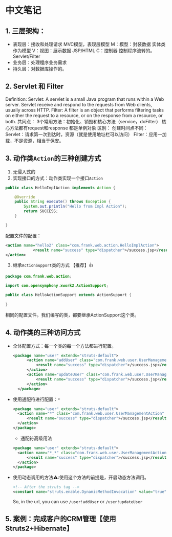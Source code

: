 # 中文笔记

## 1. 三层架构：

- 表现层：接收和处理请求
          		MVC模型，表现层模型
  				M：模型：封装数据           实体类作为模型
  				V：视图：展示数据           JSP/HTML
  				C：控制器 控制程序流转的。   Servlet/Filter
- 业务层：处理程序业务需求
- 持久层：对数据库操作的。

## 2. Servlet 和 Filter 
Definition: 
Servlet: A servlet is a small Java program that runs within a Web server. Servlet receive and respond to the requests from Web clients, usually across HTTP. 
Filter: A filter is an object that performs filtering tasks on either the request to a resource, or on the response from a resource, or both. 
共同点：
    3个常用方法：初始化、销毁和核心方法（service，doFilter）
    核心方法都有request和response
    都是单例对象
区别：
    创建时间点不同：
        Servlet：请求第一次到达时，资源（就是使用地址栏可以访问）
        Filter：应用一加载，不是资源，相当于保安。

## 3. 动作类`Action`的三种创建方式

1. 无侵入式的
2. 实现接口的方式：动作类实现一个接口`Action`

```java
public class HelloImplAction implements Action {

	@Override
	public String execute() throws Exception {
		System.out.println("Hello from Impl Action");
		return SUCCESS;
	}

}
```

配置文件的配置：

```xml
<action name="hello2" class="com.frank.web.action.HelloImplAction">
			<result name="success" type="dispatcher">/success.jsp</result>
</action>
```

3. 继承`ActionSupport`类的方式 【推荐】:thumbsup:

```java
package com.frank.web.action;

import com.opensymphony.xwork2.ActionSupport;

public class HelloActionSupport extends ActionSupport {
	
}

```

相同的配置文件。我们编写的类，都要继承ActionSupport这个类。

## 4. 动作类的三种访问方式

- 全体配置方式：每一个类的每一个方法都进行配置。

  ```xml
  <package name="user" extends="struts-default">
  		<action name="addUser" class="com.frank.web.user.UserManagementAction" method="addUser">
  			<result name="success" type="dispatcher">/success.jsp</result>
  		</action>
  		<action name="updateUser" class="com.frank.web.user.UserManagementAction" method="updateUser">
  			<result name="success" type="dispatcher">/success.jsp</result>
  		</action>
  	</package>
  ```

- 使用通配符进行配置：`*`

  ```xml
  <package name="user" extends="struts-default">
  	<action name="*" class="com.frank.web.user.UserManagementAction" method="{1}">
  		<result name="success" type="dispatcher">/success.jsp</result>
  	</action>
  </package>
  ```

  - 通配符高级用法

  ```xml
  <package name="user" extends="struts-default">
  	<action name="*_*" class="com.frank.web.user.UserManagementAction" method="{1}{2}">
  		<result name="success" type="dispatcher">/success.jsp</result>
  	</action>
  </package>
  ```

- 使用动态调用的方法:warning::使用这个方法的前提是，开启动态方法调用。

  ```xml
  <!-- After the struts tag -->
  <constant name="struts.enable.DynamicMethodInvocation" value="true" />
  ```

  So, in the url, you can use `/user!addUser` or `/user!updateUser`

## 5. 案例：完成客户的CRM管理【使用Struts2+Hibernate】



